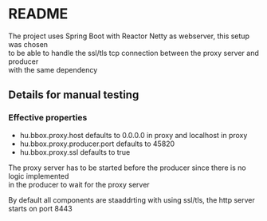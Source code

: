 # README
The project uses Spring Boot with Reactor Netty as webserver, this setup was chosen<br>
to be able to handle the ssl/tls tcp connection between the proxy server and producer<br>
with the same dependency

## Details for manual testing
### Effective properties
 - hu.bbox.proxy.host defaults to 0.0.0.0 in proxy and localhost in proxy
 - hu.bbox.proxy.producer.port defaults to 45820
 - hu.bbox.proxy.ssl defaults to true

The proxy server has to be started before the producer since there is no logic implemented<br>
in the producer to wait for the proxy server

By default all components are staaddrting with using ssl/tls, the http server starts on port 8443